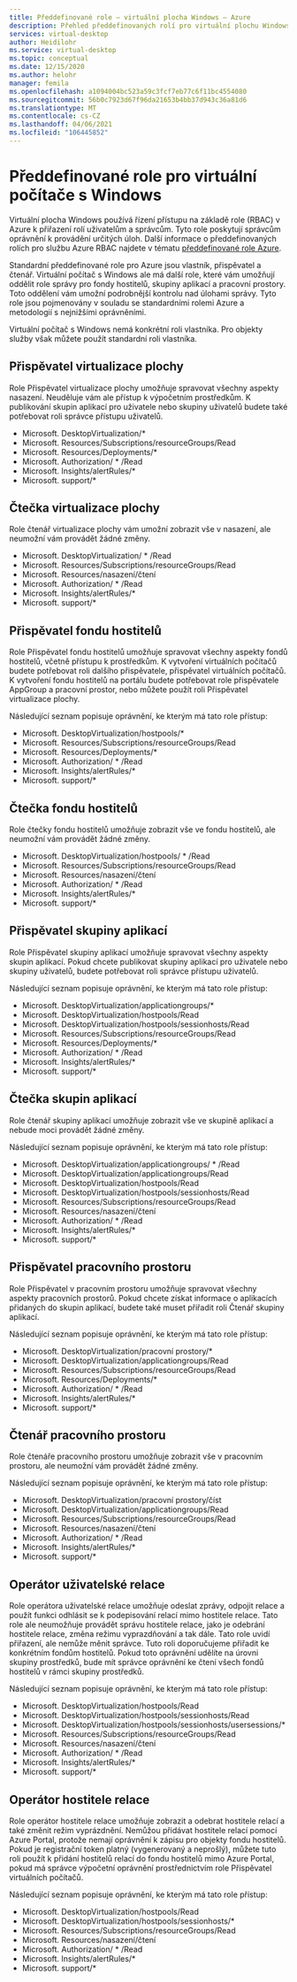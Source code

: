 ```yaml
---
title: Předdefinované role – virtuální plocha Windows – Azure
description: Přehled předdefinovaných rolí pro virtuální plochu Windows k dispozici pro Azure RBAC.
services: virtual-desktop
author: Heidilohr
ms.service: virtual-desktop
ms.topic: conceptual
ms.date: 12/15/2020
ms.author: helohr
manager: femila
ms.openlocfilehash: a1094004bc523a59c3fcf7eb77c6f11bc4554080
ms.sourcegitcommit: 56b0c7923d67f96da21653b4bb37d943c36a81d6
ms.translationtype: MT
ms.contentlocale: cs-CZ
ms.lasthandoff: 04/06/2021
ms.locfileid: "106445852"
---
```

# <a name="built-in-roles-for-windows-virtual-desktop"></a>Předdefinované role pro virtuální počítače s Windows

Virtuální plocha Windows používá řízení přístupu na základě role (RBAC) v Azure k přiřazení rolí uživatelům a správcům. Tyto role poskytují správcům oprávnění k provádění určitých úloh. Další informace o předdefinovaných rolích pro službu Azure RBAC najdete v tématu [předdefinované role Azure](../role-based-access-control/built-in-roles.md).

Standardní předdefinované role pro Azure jsou vlastník, přispěvatel a čtenář. Virtuální počítač s Windows ale má další role, které vám umožňují oddělit role správy pro fondy hostitelů, skupiny aplikací a pracovní prostory. Toto oddělení vám umožní podrobnější kontrolu nad úlohami správy. Tyto role jsou pojmenovány v souladu se standardními rolemi Azure a metodologií s nejnižšími oprávněními.

Virtuální počítač s Windows nemá konkrétní roli vlastníka. Pro objekty služby však můžete použít standardní roli vlastníka.

## <a name="desktop-virtualization-contributor"></a>Přispěvatel virtualizace plochy

Role Přispěvatel virtualizace plochy umožňuje spravovat všechny aspekty nasazení. Neuděluje vám ale přístup k výpočetním prostředkům. K publikování skupin aplikací pro uživatele nebo skupiny uživatelů budete také potřebovat roli správce přístupu uživatelů.


- Microsoft. DesktopVirtualization/\* 
- Microsoft. Resources/Subscriptions/resourceGroups/Read
- Microsoft. Resources/Deployments/\*
- Microsoft. Authorization/ \* /Read
- Microsoft. Insights/alertRules/\*
- Microsoft. support/\*

## <a name="desktop-virtualization-reader"></a>Čtečka virtualizace plochy

Role čtenář virtualizace plochy vám umožní zobrazit vše v nasazení, ale neumožní vám provádět žádné změny.

- Microsoft. DesktopVirtualization/ \* /Read
- Microsoft. Resources/Subscriptions/resourceGroups/Read
- Microsoft. Resources/nasazení/čtení
- Microsoft. Authorization/ \* /Read
- Microsoft. Insights/alertRules/\*
- Microsoft. support/\*

## <a name="host-pool-contributor"></a>Přispěvatel fondu hostitelů

Role Přispěvatel fondu hostitelů umožňuje spravovat všechny aspekty fondů hostitelů, včetně přístupu k prostředkům. K vytvoření virtuálních počítačů budete potřebovat roli dalšího přispěvatele, přispěvatel virtuálních počítačů. K vytvoření fondu hostitelů na portálu budete potřebovat role přispěvatele AppGroup a pracovní prostor, nebo můžete použít roli Přispěvatel virtualizace plochy.

Následující seznam popisuje oprávnění, ke kterým má tato role přístup:

- Microsoft. DesktopVirtualization/hostpools/\*
- Microsoft. Resources/Subscriptions/resourceGroups/Read
- Microsoft. Resources/Deployments/\*
- Microsoft. Authorization/ \* /Read
- Microsoft. Insights/alertRules/\*
- Microsoft. support/\*

## <a name="host-pool-reader"></a>Čtečka fondu hostitelů

Role čtečky fondu hostitelů umožňuje zobrazit vše ve fondu hostitelů, ale neumožní vám provádět žádné změny.

- Microsoft. DesktopVirtualization/hostpools/ \* /Read
- Microsoft. Resources/Subscriptions/resourceGroups/Read
- Microsoft. Resources/nasazení/čtení
- Microsoft. Authorization/ \* /Read
- Microsoft. Insights/alertRules/\*
- Microsoft. support/\*

## <a name="application-group-contributor"></a>Přispěvatel skupiny aplikací

Role Přispěvatel skupiny aplikací umožňuje spravovat všechny aspekty skupin aplikací. Pokud chcete publikovat skupiny aplikací pro uživatele nebo skupiny uživatelů, budete potřebovat roli správce přístupu uživatelů.

Následující seznam popisuje oprávnění, ke kterým má tato role přístup:

- Microsoft. DesktopVirtualization/applicationgroups/\*
- Microsoft. DesktopVirtualization/hostpools/Read
- Microsoft. DesktopVirtualization/hostpools/sessionhosts/Read
- Microsoft. Resources/Subscriptions/resourceGroups/Read
- Microsoft. Resources/Deployments/\*
- Microsoft. Authorization/ \* /Read
- Microsoft. Insights/alertRules/\*
- Microsoft. support/\*

## <a name="application-group-reader"></a>Čtečka skupin aplikací

Role čtenář skupiny aplikací umožňuje zobrazit vše ve skupině aplikací a nebude moci provádět žádné změny.

Následující seznam popisuje oprávnění, ke kterým má tato role přístup:

- Microsoft. DesktopVirtualization/applicationgroups/ \* /Read
- Microsoft. DesktopVirtualization/applicationgroups/Read
- Microsoft. DesktopVirtualization/hostpools/Read
- Microsoft. DesktopVirtualization/hostpools/sessionhosts/Read
- Microsoft. Resources/Subscriptions/resourceGroups/Read
- Microsoft. Resources/nasazení/čtení
- Microsoft. Authorization/ \* /Read
- Microsoft. Insights/alertRules/\*
- Microsoft. support/\*

## <a name="workspace-contributor"></a>Přispěvatel pracovního prostoru

Role Přispěvatel v pracovním prostoru umožňuje spravovat všechny aspekty pracovních prostorů. Pokud chcete získat informace o aplikacích přidaných do skupin aplikací, budete také muset přiřadit roli Čtenář skupiny aplikací.

Následující seznam popisuje oprávnění, ke kterým má tato role přístup:

- Microsoft. DesktopVirtualization/pracovní prostory/\*
- Microsoft. DesktopVirtualization/applicationgroups/Read
- Microsoft. Resources/Subscriptions/resourceGroups/Read
- Microsoft. Resources/Deployments/\*
- Microsoft. Authorization/ \* /Read
- Microsoft. Insights/alertRules/\*
- Microsoft. support/\*

## <a name="workspace-reader"></a>Čtenář pracovního prostoru

Role čtenáře pracovního prostoru umožňuje zobrazit vše v pracovním prostoru, ale neumožní vám provádět žádné změny.

Následující seznam popisuje oprávnění, ke kterým má tato role přístup:

- Microsoft. DesktopVirtualization/pracovní prostory/číst
- Microsoft. DesktopVirtualization/applicationgroups/Read
- Microsoft. Resources/Subscriptions/resourceGroups/Read
- Microsoft. Resources/nasazení/čtení
- Microsoft. Authorization/ \* /Read
- Microsoft. Insights/alertRules/\*
- Microsoft. support/\*

## <a name="user-session-operator"></a>Operátor uživatelské relace

Role operátora uživatelské relace umožňuje odeslat zprávy, odpojit relace a použít funkci odhlásit se k podepisování relací mimo hostitele relace. Tato role ale neumožňuje provádět správu hostitele relace, jako je odebrání hostitele relace, změna režimu vyprazdňování a tak dále. Tato role uvidí přiřazení, ale nemůže měnit správce. Tuto roli doporučujeme přiřadit ke konkrétním fondům hostitelů. Pokud toto oprávnění udělíte na úrovni skupiny prostředků, bude mít správce oprávnění ke čtení všech fondů hostitelů v rámci skupiny prostředků.

Následující seznam popisuje oprávnění, ke kterým má tato role přístup:

- Microsoft. DesktopVirtualization/hostpools/Read
- Microsoft. DesktopVirtualization/hostpools/sessionhosts/Read
- Microsoft. DesktopVirtualization/hostpools/sessionhosts/usersessions/\*
- Microsoft. Resources/Subscriptions/resourceGroups/Read
- Microsoft. Resources/nasazení/čtení
- Microsoft. Authorization/ \* /Read
- Microsoft. Insights/alertRules/\*
- Microsoft. support/\*

## <a name="session-host-operator"></a>Operátor hostitele relace

Role operátor hostitele relace umožňuje zobrazit a odebrat hostitele relací a také změnit režim vyprázdnění. Nemůžou přidávat hostitele relací pomocí Azure Portal, protože nemají oprávnění k zápisu pro objekty fondu hostitelů. Pokud je registrační token platný (vygenerovaný a neprošlý), můžete tuto roli použít k přidání hostitelů relací do fondu hostitelů mimo Azure Portal, pokud má správce výpočetní oprávnění prostřednictvím role Přispěvatel virtuálních počítačů.

Následující seznam popisuje oprávnění, ke kterým má tato role přístup:

- Microsoft. DesktopVirtualization/hostpools/Read
- Microsoft. DesktopVirtualization/hostpools/sessionhosts/\*
- Microsoft. Resources/Subscriptions/resourceGroups/Read
- Microsoft. Resources/nasazení/čtení
- Microsoft. Authorization/ \* /Read
- Microsoft. Insights/alertRules/\*
- Microsoft. support/\*
